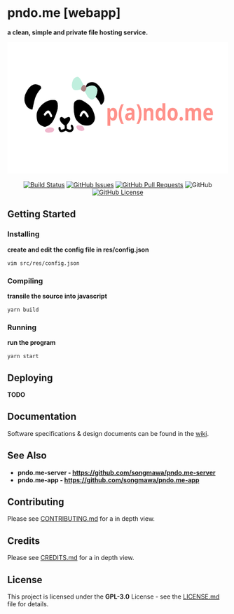 # **pndo.me [webapp]**

**a clean, simple and private file hosting service.**

<div align="center">
  
  <img src="res/repo/banner.svg" height='300px'>

  [![Build Status](https://travis-ci.com/songmawa/pndo.me-server.svg?branch=master)](https://travis-ci.com/songmawa/pndo.me-web)
  [![GitHub Issues](https://img.shields.io/github/issues/songmawa/pndo.me-server.svg)](https://github.com/songmawa/pndo.me-web/issues)
  [![GitHub Pull Requests](https://img.shields.io/github/issues-pr/songmawa/pndo.me-server.svg)](https://github.com/songmawa/pndo.me-web/pulls)
  ![GitHub](https://img.shields.io/github/license/songmawa/pndo.me-web)
  [![GitHub License](https://img.shields.io/github/license/songmawa/pndo.me-web)](/LICENSE)

</div>

## Getting Started

### Installing

**create and edit the config file in res/config.json**

```
vim src/res/config.json
```


### Compiling

**transile the source into javascript**

```
yarn build
```

### Running

**run the program**

```
yarn start
```

## Deploying

**TODO**

## Documentation

Software specifications & design documents can be found in the [wiki](/wiki).

## See Also

- **pndo.me-server - https://github.com/songmawa/pndo.me-server**
- **pndo.me-app - https://github.com/songmawa/pndo.me-app**

## Contributing

Please see [CONTRIBUTING.md](CONTRIBUTING.md) for a in depth view.

## Credits

Please see [CREDITS.md](CREDITS.md) for a in depth view.

## License

This project is licensed under the **GPL-3.0** License - see the [LICENSE.md](LICENSE.md) file for details.
